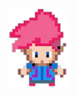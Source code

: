 <p align="center" dir="auto">
<a rel="noopener noreferrer" href="https://lzaquine.github.io/TiledZame/" target="_blank">
<img src="./assets/images/singlepoke.png" width="110" style="max-width: 100%;"> </a> </p>
